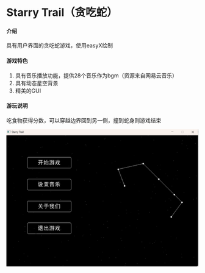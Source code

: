 # Starry Trail（贪吃蛇）

#### 介绍
具有用户界面的贪吃蛇游戏，使用easyX绘制

#### 游戏特色

1.  具有音乐播放功能，提供28个音乐作为bgm（资源来自网易云音乐）
2.  具有动态星空背景
3.  精美的GUI

#### 游玩说明
吃食物获得分数，可以穿越边界回到另一侧，撞到蛇身则游戏结束

![用户界面](image.png)